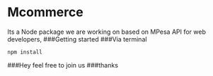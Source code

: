 # Mcommerce
Its a Node package we are working on based on MPesa API for web developers,
###Getting started
###Via terminal
```
npm install
```

###Hey feel free to join us
###thanks
